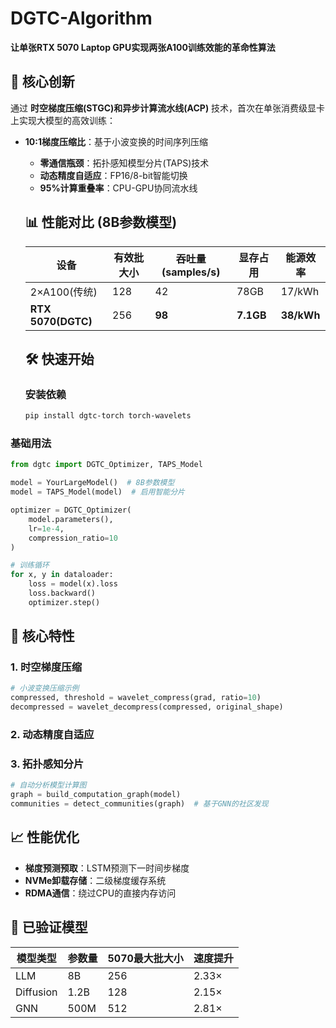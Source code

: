 # DGTC-Algorithm

**让单张RTX 5070 Laptop GPU实现两张A100训练效能的革命性算法**

## 🚀 核心创新

通过 **时空梯度压缩(STGC)和异步计算流水线(ACP)** 技术，首次在单张消费级显卡上实现大模型的高效训练：

- **10:1梯度压缩比**：基于小波变换的时间序列压缩
  
  - **零通信瓶颈**：拓扑感知模型分片(TAPS)技术
  - **动态精度自适应**：FP16/8-bit智能切换
  - **95%计算重叠率**：CPU-GPU协同流水线
  
  ## 📊 性能对比 (8B参数模型)
  
  | 设备                 | 有效批大小 | 吞吐量(samples/s) | 显存占用      | 能源效率       |
  | ------------------ | ----- | -------------- | --------- | ---------- |
  | 2×A100(传统)         | 128   | 42             | 78GB      | 17/kWh     |
  | **RTX 5070(DGTC)** | 256   | **98**         | **7.1GB** | **38/kWh** |
  
  ## 🛠️ 快速开始
  
  ### 安装依赖
  
  ```bash
  pip install dgtc-torch torch-wavelets
  ```

### 基础用法

```python
from dgtc import DGTC_Optimizer, TAPS_Model

model = YourLargeModel()  # 8B参数模型
model = TAPS_Model(model)  # 启用智能分片

optimizer = DGTC_Optimizer(
    model.parameters(),
    lr=1e-4,
    compression_ratio=10
)

# 训练循环
for x, y in dataloader:
    loss = model(x).loss
    loss.backward()
    optimizer.step()
```

## 🌟 核心特性

### 1. 时空梯度压缩

```python
# 小波变换压缩示例
compressed, threshold = wavelet_compress(grad, ratio=10)
decompressed = wavelet_decompress(compressed, original_shape)
```

### 2. 动态精度自适应

### 3. 拓扑感知分片

```python
# 自动分析模型计算图
graph = build_computation_graph(model)
communities = detect_communities(graph)  # 基于GNN的社区发现
```

## 📈 性能优化

- **梯度预测预取**：LSTM预测下一时间步梯度
- **NVMe卸载存储**：二级梯度缓存系统
- **RDMA通信**：绕过CPU的直接内存访问

## 🧪 已验证模型

| 模型类型      | 参数量  | 5070最大批大小 | 速度提升  |
| --------- | ---- | --------- | ----- |
| LLM       | 8B   | 256       | 2.33× |
| Diffusion | 1.2B | 128       | 2.15× |
| GNN       | 500M | 512       | 2.81× |



# 
